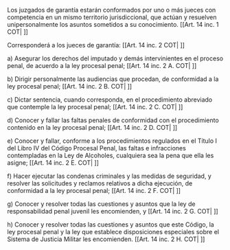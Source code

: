 Los juzgados de garantía estarán conformados por uno o más jueces con competencia en un mismo territorio jurisdiccional, que actúan y resuelven unipersonalmente los asuntos sometidos a su conocimiento. [[Art. 14 inc. 1 COT| ]]

Corresponderá a los jueces de garantía: [[Art. 14 inc. 2 COT| ]]

a) Asegurar los derechos del imputado y demás intervinientes en el proceso penal, de acuerdo a la ley procesal penal; [[Art. 14 inc. 2 A. COT| ]]

b) Dirigir personalmente las audiencias que procedan, de conformidad a la ley procesal penal; [[Art. 14 inc. 2 B. COT| ]]

c) Dictar sentencia, cuando corresponda, en el procedimiento abreviado que contemple la ley procesal penal; [[Art. 14 inc. 2 C. COT| ]]

d) Conocer y fallar las faltas penales de conformidad con el procedimiento contenido en la ley procesal penal; [[Art. 14 inc. 2 D. COT| ]]

e) Conocer y fallar, conforme a los procedimientos regulados en el Título I del Libro IV del Código Procesal Penal, las faltas e infracciones contempladas en la Ley de Alcoholes, cualquiera sea la pena que ella les asigne; [[Art. 14 inc. 2 E. COT| ]]

f) Hacer ejecutar las condenas criminales y las medidas de seguridad, y resolver las solicitudes y reclamos relativos a dicha ejecución, de conformidad a la ley procesal penal; [[Art. 14 inc. 2 F. COT| ]]

g) Conocer y resolver todas las cuestiones y asuntos que la ley de responsabilidad penal juvenil les encomienden, y [[Art. 14 inc. 2 G. COT| ]]

h) Conocer y resolver todas las cuestiones y asuntos que este Código, la ley procesal penal y la ley que establece disposiciones especiales sobre el Sistema de Justicia Militar les encomienden. [[Art. 14 inc. 2 H. COT| ]]